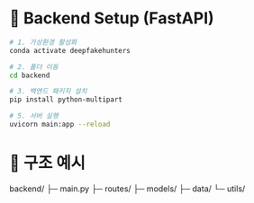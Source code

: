# 🧠 Backend Setup (FastAPI)

```bash
# 1. 가상환경 활성화
conda activate deepfakehunters

# 2. 폴더 이동
cd backend

# 3. 백엔드 패키지 설치
pip install python-multipart

# 5. 서버 실행
uvicorn main:app --reload
```

# 📂 구조 예시
backend/
├─ main.py
├─ routes/
├─ models/
├─ data/
└─ utils/
